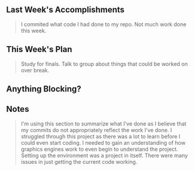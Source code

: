 ## Last Week's Accomplishments

> I commited what code I had done to my repo. Not much work done this week. 

## This Week's Plan

> Study for finals. Talk to group about things that could be worked on over break.


## Anything Blocking?

> 

## Notes

> I'm using this section to summarize what I've done as I believe that my commits do not appropriately 
reflect the work I've done. I struggled through this project as there was a lot to learn before I could 
even start coding. I needed to gain an understanding of how graphics engines work to even begin to understand
the project. Setting up the environment was a project in itself. There were many issues in just getting the 
current code working. 